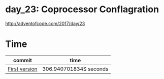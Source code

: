 # day_23: Coprocessor Conflagration
http://adventofcode.com/2017/day/23

# Time

commit | time
------ | ----
[First version](https://github.com/asukiaaa/advent_of_code_2017_in_rust/commit/f8f32957f87c4b073786c2e6bec652e22b88fe63) | 306.940701834S seconds
